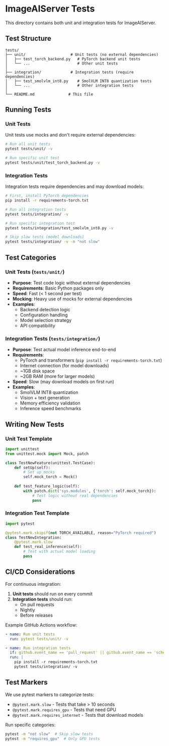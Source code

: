 # ImageAIServer Tests

This directory contains both unit and integration tests for ImageAIServer.

## Test Structure

```
tests/
├── unit/                    # Unit tests (no external dependencies)
│   ├── test_torch_backend.py   # PyTorch backend unit tests
│   └── ...                     # Other unit tests
│
├── integration/             # Integration tests (require dependencies)
│   ├── test_smolvlm_int8.py    # SmolVLM INT8 quantization tests
│   └── ...                     # Other integration tests
│
└── README.md               # This file
```

## Running Tests

### Unit Tests
Unit tests use mocks and don't require external dependencies:

```bash
# Run all unit tests
pytest tests/unit/ -v

# Run specific unit test
pytest tests/unit/test_torch_backend.py -v
```

### Integration Tests
Integration tests require dependencies and may download models:

```bash
# First, install PyTorch dependencies
pip install -r requirements-torch.txt

# Run all integration tests
pytest tests/integration/ -v

# Run specific integration test
pytest tests/integration/test_smolvlm_int8.py -v

# Skip slow tests (model downloads)
pytest tests/integration/ -v -m "not slow"
```

## Test Categories

### Unit Tests (`tests/unit/`)
- **Purpose**: Test code logic without external dependencies
- **Requirements**: Basic Python packages only
- **Speed**: Fast (< 1 second per test)
- **Mocking**: Heavy use of mocks for external dependencies
- **Examples**:
  - Backend detection logic
  - Configuration handling
  - Model selection strategy
  - API compatibility

### Integration Tests (`tests/integration/`)
- **Purpose**: Test actual model inference end-to-end
- **Requirements**: 
  - PyTorch and transformers (`pip install -r requirements-torch.txt`)
  - Internet connection (for model downloads)
  - ~1GB disk space
  - ~2GB RAM (more for larger models)
- **Speed**: Slow (may download models on first run)
- **Examples**:
  - SmolVLM INT8 quantization
  - Vision + text generation
  - Memory efficiency validation
  - Inference speed benchmarks

## Writing New Tests

### Unit Test Template
```python
import unittest
from unittest.mock import Mock, patch

class TestNewFeature(unittest.TestCase):
    def setUp(self):
        # Set up mocks
        self.mock_torch = Mock()
        
    def test_feature_logic(self):
        with patch.dict('sys.modules', {'torch': self.mock_torch}):
            # Test logic without real dependencies
            pass
```

### Integration Test Template
```python
import pytest

@pytest.mark.skipif(not TORCH_AVAILABLE, reason="PyTorch required")
class TestNewIntegration:
    @pytest.mark.slow
    def test_real_inference(self):
        # Test with actual model loading
        pass
```

## CI/CD Considerations

For continuous integration:

1. **Unit tests** should run on every commit
2. **Integration tests** should run:
   - On pull requests
   - Nightly
   - Before releases

Example GitHub Actions workflow:
```yaml
- name: Run unit tests
  run: pytest tests/unit/ -v

- name: Run integration tests
  if: github.event_name == 'pull_request' || github.event_name == 'schedule'
  run: |
    pip install -r requirements-torch.txt
    pytest tests/integration/ -v
```

## Test Markers

We use pytest markers to categorize tests:

- `@pytest.mark.slow` - Tests that take > 10 seconds
- `@pytest.mark.requires_gpu` - Tests that need GPU
- `@pytest.mark.requires_internet` - Tests that download models

Run specific categories:
```bash
pytest -m "not slow"  # Skip slow tests
pytest -m "requires_gpu"  # Only GPU tests
```